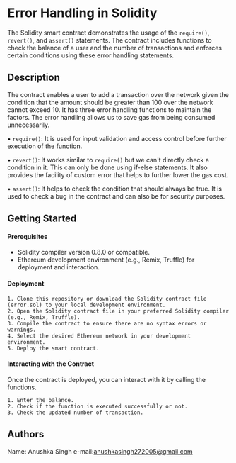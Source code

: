 # Error Handling in Solidity

The Solidity smart contract demonstrates the usage of the `require()`, `revert()`, and `assert()` statements. The contract includes functions to check the balance of a user and the number of transactions and enforces certain conditions using these error handling statements.
## Description

The contract enables a user to add a transaction over the network given the condition that the amount should be greater than 100 over the network cannot exceed 10. It has three error handling functions to maintain the factors. The error handling allows us to save gas from being consumed unnecessarily.

• `require()`: It is used for input validation and access control before further execution of the function.

• `revert()`: It works similar to `require()` but we can't directly check a condition in it. This can only be done using if-else statements. It also provides the facility of custom error that helps to further lower the gas cost.

• `assert()`: It helps to check the condition that should always be true. It is used to check a bug in the contract and can also be for security purposes.
## Getting Started

#### Prerequisites
- Solidity compiler version 0.8.0 or compatible.
- Ethereum development environment (e.g., Remix, Truffle) for deployment and interaction.

#### Deployment
    1. Clone this repository or download the Solidity contract file (error.sol) to your local development environment.
    2. Open the Solidity contract file in your preferred Solidity compiler (e.g., Remix, Truffle).
    3. Compile the contract to ensure there are no syntax errors or warnings.
    4. Select the desired Ethereum network in your development environment.
    5. Deploy the smart contract.


#### Interacting with the Contract
Once the contract is deployed, you can interact with it by calling the functions.

    1. Enter the balance. 
    2. Check if the function is executed successfully or not. 
    3. Check the updated number of transaction. 
## Authors
Name: Anushka Singh e-mail:anushkasingh272005@gmail.com
